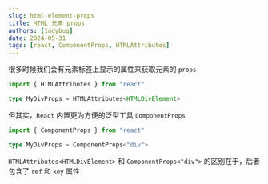 ```yaml
---
slug: html-element-props
title: HTML 元素 props
authors: [1adybug]
date: 2024-05-31
tags: [react, ComponentProps, HTMLAttributes]
---
```


很多时候我们会有元素标签上显示的属性来获取元素的 `props`

```typescript
import { HTMLAttributes } from "react"

type MyDivProps = HTMLAttributes<HTMLDivElement>
```

但其实，`React` 内置更为方便的泛型工具 `ComponentProps`

```typescript
import { ComponentProps } from "react"

type MyDivProps = ComponentProps<"div">
```

`HTMLAttributes<HTMLDivElement>` 和 `ComponentProps<"div">` 的区别在于，后者包含了 `ref` 和 `key` 属性
